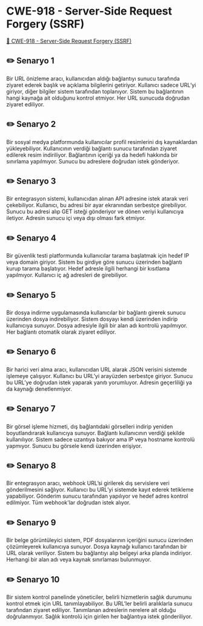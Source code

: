 # CWE-918 - Server-Side Request Forgery (SSRF)
<a href="https://cwe.mitre.org/data/definitions/918.html" target="_blank">🔗 CWE-918 - Server-Side Request Forgery (SSRF)</a>

## ✏️ Senaryo 1
Bir URL önizleme aracı, kullanıcıdan aldığı bağlantıyı sunucu tarafında ziyaret ederek başlık ve açıklama bilgilerini getiriyor. Kullanıcı sadece URL’yi giriyor, diğer bilgiler sistem tarafından toplanıyor. Sistem bu bağlantının hangi kaynağa ait olduğunu kontrol etmiyor. Her URL sunucuda doğrudan ziyaret ediliyor.

## ✏️ Senaryo 2
Bir sosyal medya platformunda kullanıcılar profil resimlerini dış kaynaklardan yükleyebiliyor. Kullanıcının verdiği bağlantı sunucu tarafından ziyaret edilerek resim indiriliyor. Bağlantının içeriği ya da hedefi hakkında bir sınırlama yapılmıyor. Sunucu bu adreslere doğrudan istek gönderiyor.

## ✏️ Senaryo 3
Bir entegrasyon sistemi, kullanıcıdan alınan API adresine istek atarak veri çekebiliyor. Kullanıcı, bu adresi bir ayar ekranından serbestçe girebiliyor. Sunucu bu adresi alıp GET isteği gönderiyor ve dönen veriyi kullanıcıya iletiyor. Adresin sunucu içi veya dışı olması fark etmiyor.

## ✏️ Senaryo 4
Bir güvenlik testi platformunda kullanıcılar tarama başlatmak için hedef IP veya domain giriyor. Sistem bu girdiye göre sunucu üzerinden bağlantı kurup tarama başlatıyor. Hedef adresle ilgili herhangi bir kısıtlama yapılmıyor. Kullanıcı iç ağ adresleri de girebiliyor.

## ✏️ Senaryo 5
Bir dosya indirme uygulamasında kullanıcılar bir bağlantı girerek sunucu üzerinden dosya indirebiliyor. Sistem dosyayı kendi üzerinden indirip kullanıcıya sunuyor. Dosya adresiyle ilgili bir alan adı kontrolü yapılmıyor. Her bağlantı otomatik olarak ziyaret ediliyor.

## ✏️ Senaryo 6
Bir harici veri alma aracı, kullanıcıdan URL alarak JSON verisini sistemde işlemeye çalışıyor. Kullanıcı bu URL’yi arayüzden serbestçe giriyor. Sunucu bu URL’ye doğrudan istek yaparak yanıtı yorumluyor. Adresin geçerliliği ya da kaynağı denetlenmiyor.

## ✏️ Senaryo 7
Bir görsel işleme hizmeti, dış bağlantıdaki görselleri indirip yeniden boyutlandırarak kullanıcıya sunuyor. Bağlantı kullanıcının verdiği şekilde kullanılıyor. Sistem sadece uzantıya bakıyor ama IP veya hostname kontrolü yapmıyor. Sunucu bu görsele kendi üzerinden erişiyor.

## ✏️ Senaryo 8
Bir entegrasyon aracı, webhook URL’si girilerek dış servislere veri gönderilmesini sağlıyor. Kullanıcı bu URL’yi sistemde kayıt ederek tetikleme yapabiliyor. Gönderim sunucu tarafından yapılıyor ve hedef adres kontrol edilmiyor. Tüm webhook'lar doğrudan istek alıyor.

## ✏️ Senaryo 9
Bir belge görüntüleyici sistem, PDF dosyalarının içeriğini sunucu üzerinden çözümleyerek kullanıcıya sunuyor. Dosya kaynağı kullanıcı tarafından bir URL olarak veriliyor. Sistem bu bağlantıyı alıp belgeyi arka planda indiriyor. Herhangi bir alan adı veya kaynak sınırlaması bulunmuyor.

## ✏️ Senaryo 10
Bir sistem kontrol panelinde yöneticiler, belirli hizmetlerin sağlık durumunu kontrol etmek için URL tanımlayabiliyor. Bu URL’ler belirli aralıklarla sunucu tarafından ziyaret ediliyor. Tanımlanan adreslerin nerelere ait olduğu doğrulanmıyor. Sağlık kontrolü için girilen her bağlantıya istek gönderiliyor.

